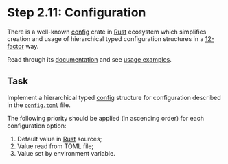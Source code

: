 Step 2.11: Configuration
========================

There is a well-known [config] crate in [Rust] ecosystem which simplifies creation and usage of hierarchical typed configuration structures in a [12-factor] way.

Read through its [documentation][1] and see [usage examples][2]. 




## Task

Implement a hierarchical typed [config] structure for configuration described in the [`config.toml`](config.toml) file.

The following priority should be applied (in ascending order) for each configuration option:
1. Default value in [Rust] sources;
2. Value read from TOML file;
3. Value set by environment variable.





[Rust]: https://www.rust-lang.org
[config]: https://crates.io/crates/config
[12-factor]: https://12factor.net/config

[1]: https://docs.rs/config
[2]: https://github.com/mehcode/config-rs/tree/master/examples

